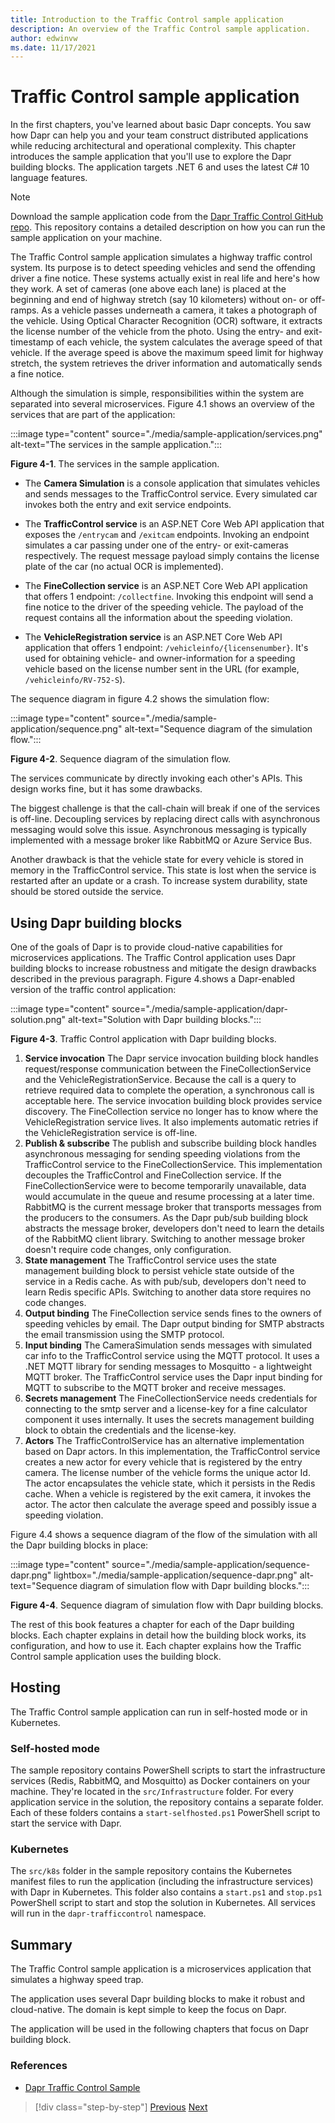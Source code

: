 ```yaml
---
title: Introduction to the Traffic Control sample application
description: An overview of the Traffic Control sample application.
author: edwinvw
ms.date: 11/17/2021
---
```


# Traffic Control sample application

In the first chapters, you've learned about basic Dapr concepts. You saw how Dapr can help you and your team construct distributed applications while reducing architectural and operational complexity. This chapter introduces the sample application that you'll use to explore the Dapr building blocks. The application targets .NET 6 and uses the latest C# 10 language features.

> [!NOTE]
> Download the sample application code from the [Dapr Traffic Control GitHub repo](https://github.com/EdwinVW/dapr-traffic-control). This repository contains a detailed description on how you can run the sample application on your machine.

The Traffic Control sample application simulates a highway traffic control system. Its purpose is to detect speeding vehicles and send the offending driver a fine notice. These systems actually exist in real life and here's how they work. A set of cameras (one above each lane) is placed at the beginning and  end of highway stretch (say 10 kilometers) without on- or off-ramps. As a vehicle passes underneath a camera, it takes a photograph of the vehicle. Using Optical Character Recognition (OCR) software, it extracts the license number of the vehicle from the photo. Using the entry- and exit-timestamp of each vehicle, the system calculates the average speed of that vehicle. If the average speed is above the maximum speed limit for highway stretch, the system retrieves the driver information and automatically sends a fine notice.

Although the simulation is simple, responsibilities within the system are separated into several microservices. Figure 4.1 shows an overview of the services that are part of the application:

:::image type="content" source="./media/sample-application/services.png" alt-text="The services in the sample application.":::

**Figure 4-1**. The services in the sample application.

- The **Camera Simulation** is a console application that simulates vehicles and sends messages to the TrafficControl service. Every simulated car invokes both the entry and exit service endpoints.

- The **TrafficControl service** is an ASP.NET Core Web API application that exposes the `/entrycam` and `/exitcam` endpoints. Invoking an endpoint simulates a car passing under one of the entry- or exit-cameras respectively. The request message payload simply contains the license plate of the car (no actual OCR is implemented).

- The **FineCollection service** is an ASP.NET Core Web API application that offers 1 endpoint: `/collectfine`. Invoking this endpoint will send a fine notice to the driver of the speeding vehicle. The payload of the request contains all the information about the speeding violation.

- The **VehicleRegistration service** is an ASP.NET Core Web API application that offers 1 endpoint: `/vehicleinfo/{licensenumber}`. It's used for obtaining vehicle- and owner-information for a speeding vehicle based on the license number sent in the URL (for example, `/vehicleinfo/RV-752-S`).

The sequence diagram in figure 4.2 shows the simulation flow:

:::image type="content" source="./media/sample-application/sequence.png" alt-text="Sequence diagram of the simulation flow.":::

**Figure 4-2**. Sequence diagram of the simulation flow.

The services communicate by directly invoking each other's APIs. This design works fine, but it has some drawbacks.

The biggest challenge is that the call-chain will break if one of the services is off-line. Decoupling services by replacing direct calls with asynchronous messaging would solve this issue. Asynchronous messaging is typically implemented with a message broker like RabbitMQ or Azure Service Bus.

Another drawback is that the vehicle state for every vehicle is stored in memory in the TrafficControl service. This state is lost when the service is restarted after an update or a crash. To increase system durability, state should be stored outside the service.

## Using Dapr building blocks

One of the goals of Dapr is to provide cloud-native capabilities for microservices applications. The Traffic Control application uses Dapr building blocks to increase robustness and mitigate the design drawbacks described in the previous paragraph. Figure 4.shows a Dapr-enabled version of the traffic control application:

:::image type="content" source="./media/sample-application/dapr-solution.png" alt-text="Solution with Dapr building blocks.":::

**Figure 4-3**. Traffic Control application with Dapr building blocks.

1. **Service invocation**
   The Dapr service invocation building block handles request/response communication between the FineCollectionService and the VehicleRegistrationService. Because the call is a query to retrieve required data to complete the operation, a synchronous call is acceptable here. The service invocation building block provides service discovery. The FineCollection service no longer has to know where the VehicleRegistration service lives. It also implements automatic retries if the VehicleRegistration service is off-line.
1. **Publish & subscribe**
   The publish and subscribe building block handles asynchronous messaging for sending speeding violations from the TrafficControl service to the FineCollectionService. This implementation decouples the TrafficControl and FineCollection service. If the FineCollectionService were to become temporarily unavailable, data would accumulate in the queue and resume processing at a later time. RabbitMQ is the current message broker that transports messages from the producers to the consumers. As the Dapr pub/sub building block abstracts the message broker, developers don't need to learn the details of the RabbitMQ client library. Switching to another message broker doesn't require code changes, only configuration.  
1. **State management**
   The TrafficControl service uses the state management building block to persist vehicle state outside of the service in a Redis cache. As with pub/sub, developers don't need to learn Redis specific APIs. Switching to another data store requires no code changes.
1. **Output binding**
   The FineCollection service sends fines to the owners of speeding vehicles by email. The Dapr output binding for SMTP abstracts the email transmission using the SMTP protocol.
1. **Input binding**
   The CameraSimulation sends messages with simulated car info to the TrafficControl service using the MQTT protocol. It uses a .NET MQTT library for sending messages to Mosquitto - a lightweight MQTT broker. The TrafficControl service uses the Dapr input binding for MQTT to subscribe to the MQTT broker and receive messages.
1. **Secrets management**
   The FineCollectionService needs credentials for connecting to the smtp server and a license-key for a fine calculator component it uses internally. It uses the secrets management building block to obtain the credentials and the license-key.
1. **Actors**
   The TrafficControlService has an alternative implementation based on Dapr actors. In this implementation, the TrafficControl service creates a new actor for every vehicle that is registered by the entry camera. The license number of the vehicle forms the unique actor Id. The actor encapsulates the vehicle state, which it persists in the Redis cache. When a vehicle is registered by the exit camera, it invokes the actor. The actor then calculate the average speed and possibly issue a speeding violation.

Figure 4.4 shows a sequence diagram of the flow of the simulation with all the Dapr building blocks in place:

:::image type="content" source="./media/sample-application/sequence-dapr.png" lightbox="./media/sample-application/sequence-dapr.png" alt-text="Sequence diagram of simulation flow with Dapr building blocks.":::

**Figure 4-4**. Sequence diagram of simulation flow with Dapr building blocks.

The rest of this book features a chapter for each of the Dapr building blocks. Each chapter explains in detail how the building block works, its configuration, and how to use it. Each chapter explains how the Traffic Control sample application uses the building block.

## Hosting

The Traffic Control sample application can run in self-hosted mode or in Kubernetes.

### Self-hosted mode

The sample repository contains PowerShell scripts to start the infrastructure services (Redis, RabbitMQ, and Mosquitto) as Docker containers on your machine. They're located in the `src/Infrastructure` folder. For every application service in the solution, the repository contains a separate folder. Each of these folders contains a `start-selfhosted.ps1` PowerShell script to start the service with Dapr.

### Kubernetes

The `src/k8s` folder in the sample repository contains the Kubernetes manifest files to run the application (including the infrastructure services) with Dapr in Kubernetes. This folder also contains a `start.ps1` and `stop.ps1` PowerShell script to start and stop the solution in Kubernetes. All services will run in the `dapr-trafficcontrol` namespace.

## Summary

The Traffic Control sample application is a microservices application that simulates a highway speed trap.

The application uses several Dapr building blocks to make it robust and cloud-native. The domain is kept simple to keep the focus on Dapr.

The application will be used in the following chapters that focus on Dapr building block.

### References

- [Dapr Traffic Control Sample](https://github.com/EdwinVW/dapr-traffic-control)

> [!div class="step-by-step"]
> [Previous](getting-started.md)
> [Next](state-management.md)

